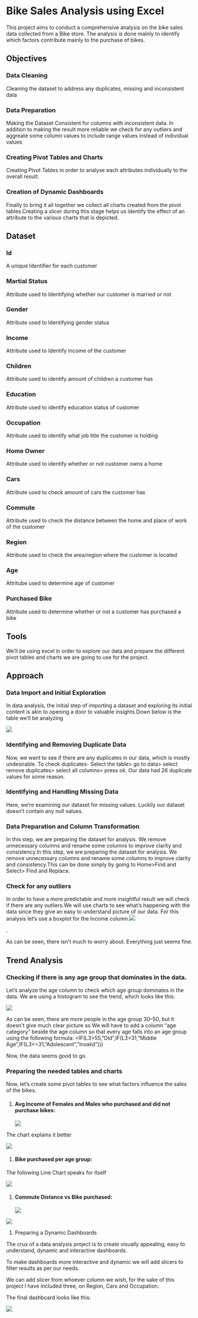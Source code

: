 ﻿# <a name="_s2kfy7lm9em"></a>Bike Sales Analysis using Excel
This project aims to conduct a comprehensive analysis on the bike sales data collected from a Bike store. The analysis is done mainly to identify which factors contribute mainly to the purchase of bikes.
## <a name="_2gphqd17md2a"></a>Objectives
### <a name="_27iwc9mxjgtx"></a>Data Cleaning
Cleaning the dataset to address any duplicates, missing and inconsistent data
### <a name="_iqzi0kwf1bic"></a>Data Preparation 
Making the Dataset Consistent for columns with inconsistent data. In addition to making the result more reliable we check for any outliers and aggreate some column values to include range values instead of individual values
### <a name="_hahya3ame4ij"></a>Creating Pivot Tables and Charts
Creating Pivot Tables in order to analyse each attributes individually to the overall result.
### <a name="_g2a415f1i7j4"></a>Creation of Dynamic Dashboards
Finally to bring it all together we collect all charts created from the pivot tables.Creating a slicer during this stage helps us identify the effect of an attribute to the various charts that is depicted.
## <a name="_883ke7g0yf8x"></a>Dataset
### <a name="_kc4p770t5yr"></a>Id
A unique Identifier for each customer
### <a name="_lttsyxkwhxym"></a>Martial Status
Attribute used to Identifying whether our customer is married or not
### <a name="_e8sdd6yghxz4"></a>Gender 
Attribute used to Identifying gender status
### <a name="_35hftb6t19m2"></a>Income
Attribute used to Identify income of the customer
### <a name="_rgc80rh58bat"></a>Children
Attribute used to identify amount of children a customer has
### <a name="_jrpzhzkv22qf"></a>Education
Attribute used to identify education status of customer
### <a name="_xspnhoi0qrbm"></a>Occupation
Attribute used to identify what job title the customer is holding
### <a name="_jpn7zvvniaxs"></a>Home Owner

Attribute used to identify whether or not customer owns a home 
### <a name="_v4nb654eefcg"></a>Cars
Attribute used to check amount of cars the customer has
### <a name="_dithsp9m9fyh"></a>Commute 
Attribute used to check the distance between the home and place of work of the customer
### <a name="_q44867xtpkxl"></a>Region
Attribute used to check the area/region where the customer is located
### <a name="_yuei5vsmmghh"></a>Age
Attritube used to determine age of customer
### <a name="_2s71lykymw00"></a>Purchased Bike
Attribute used to determine whether or not a customer has purchased a bike
## <a name="_8ytggkxqv3yg"></a>Tools
We’ll be using excel in order to explore our data and prepare the different pivot tables and charts we are going to use for the project.





## <a name="_h403hzmsxqb0"></a>Approach
### <a name="_t9y8edn50cqj"></a>Data Import and Initial Exploration
In data analysis, the initial step of importing a dataset and exploring its initial content is akin to opening a door to valuable insights.Down below is the table we’ll be analyzing

![](Aspose.Words.c2416a2e-c6a2-4495-a4cb-ff26cea33f78.001.png)
### <a name="_8zq312bfp265"></a>Identifying and Removing Duplicate Data
Now, we want to see if there are any duplicates in our data, which is mostly undesirable. To check duplicates- Select the table> go to data> select remove duplicates> select all columns> press ok. Our data had 26 duplicate values for some reason. 
### <a name="_qtqp5fe5c3so"></a>Identifying and Handling Missing Data
Here, we’re examining our dataset for missing values. Luckily our dataset doesn’t contain any null values.
### <a name="_wr9uu45fp7h"></a>Data Preparation and Column Transformation
In this step, we are preparing the dataset for analysis. We remove unnecessary columns and rename some columns to improve clarity and consistency.In this step, we are preparing the dataset for analysis. We remove unnecessary columns and rename some columns to improve clarity and consistency.This can be done simply by going to Home>Find and Select> Find and Replace.
### <a name="_ry4tb841c3h8"></a>Check for any outliers
In order to have a more predictable and more insightful result we will check if there are any outliers.We will use charts to see what’s happening with the data since they give an easy to understand picture of our data. For this analysis let’s use a boxplot for the Income column.![](Aspose.Words.c2416a2e-c6a2-4495-a4cb-ff26cea33f78.002.png)

.

As can be seen, there isn't much to worry about. Everything just seems fine.
## <a name="_jp05bo91jbee"></a>Trend Analysis
### <a name="_8k50o8r317tn"></a>Checking if there is any age group that dominates in the data.
Let’s analyze the age column to check which age group dominates in the data. We are using a histogram to see the trend, which looks like this:

![](Aspose.Words.c2416a2e-c6a2-4495-a4cb-ff26cea33f78.003.png)

As can be seen, there are more people in the age group 30–50, but it doesn't give much clear picture so We will have to add a column “age category” beside the age column so that every age falls into an age group using the following formula: =IF(L3>55,”Old”,IF(L3>31,”Middle Age”,IF(L3<=31,”Adolescent”,”Invalid”)))

Now, the data seems good to go.

### <a name="_74qj4airdz32"></a>Preparing the needed tables and charts
Now, let’s create some pivot tables to see what factors influence the sales of the bikes.

1. #### <a name="_y73uyuwwhsdo"></a>Avg Income of Females and Males who purchased and did not purchase bikes:
   ![](Aspose.Words.c2416a2e-c6a2-4495-a4cb-ff26cea33f78.004.png)

The chart explains it better

![](Aspose.Words.c2416a2e-c6a2-4495-a4cb-ff26cea33f78.005.png)
1. #### <a name="_jwgicxs5tkbo"></a>Bike purchased per age group:
The following Line Chart speaks for itself

![](Aspose.Words.c2416a2e-c6a2-4495-a4cb-ff26cea33f78.006.png)
1. #### <a name="_l296goo8sx85"></a>Commute Distance vs Bike purchased:
   ![](Aspose.Words.c2416a2e-c6a2-4495-a4cb-ff26cea33f78.007.png)

![](Aspose.Words.c2416a2e-c6a2-4495-a4cb-ff26cea33f78.008.png)

1. Preparing a Dynamic Dashboards

The crux of a data analysis project is to create visually appealing, easy to understand, dynamic and interactive dashboards.

To make dashboards more interactive and dynamic we will add slicers to filter results as per our needs.

We can add slicer from whoever column we wish, for the sake of this project I have included three, on Region, Cars and Occupation.

The final dashboard looks like this:

![](Aspose.Words.c2416a2e-c6a2-4495-a4cb-ff26cea33f78.009.png)
